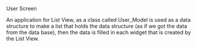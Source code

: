 User Screen

An application for List View, as a class called User_Model is used as a data structure to make a list that holds the data structure (as if we got the data from the data base), then the data is filled in each widget that is created by the List View.